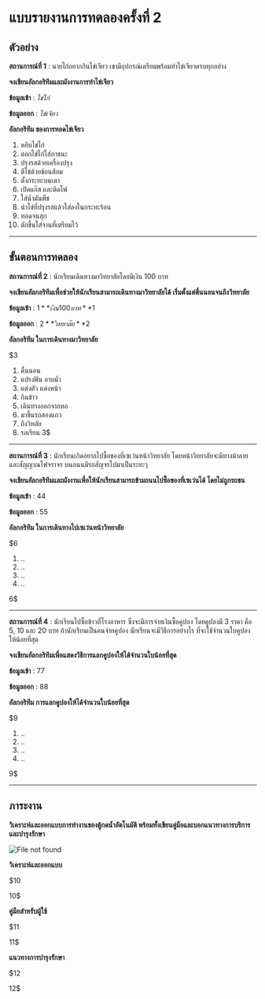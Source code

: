 # แบบรายงานการทดลองครั้งที่ 2

## ตัวอย่าง

**สถานการณ์ที่ 1** : นายไก่อยากกินไข่เจียว เขามีอุปกรณ์เตรียมพร้อมทำไข่เจียวครบทุกอย่าง

**จงเขียนอัลกอริทึมและผังงานการทำไข่เจียว**

**ข้อมูลเข้า** : _ไข่ไก่_

**ข้อมูลออก** : _ไข่เจียว_

**อัลกอริทึม ของการทอดไข่เจียว**

1.  หยิบไข่ไก่
2.  ตอกไข่ไก่ใส่ภาชนะ
3.  ปรุงรสด้วยเครื่องปรุง
4.  ตีไข่ด้วยช้อนส้อม
5.  ตั้งกระทะบนเตา
6.  เปิดแก๊ส และติดไฟ
7.  ใส่น้ำมันพืช
8.  นำไข่ที่ปรุงรสแล้วใส่ลงในกระทะร้อน
9.  ทอดจนสุก
10. ตักขึ้นใส่จานที่เตรียมไว้

----------

## ขั้นตอนการทดลอง

**สถานการณ์ที่ 2** : นักเรียนเดินทางมาวิทยาลัยโดยมีเงิน 100 บาท

**จงเขียนอัลกอริทึมเพื่อช่วยให้นักเรียนสามารถเดินทางมาวิทยาลัยได้ เริ่มตั้งแต่ตื่นนอนจนถึงวิทยาลัย**

**ข้อมูลเข้า** : $1 **เงิน 100 บาท**  1$

**ข้อมูลออก** : $2 **วิทยาลัย**      2$

**อัลกอริทึม ในการเดินทางมาวิทยาลัย**

$3

1.  ตื่นนอน
2.  แปรงฟัน อาบน้ำ
3.  แต่งตัว แต่งหน้า
4.  กินข้าว
5.  เดินทางออกจากหอ
6.  มาขึ้นรถสองแถว
7.  ถึงวิทลัย
8.  รอเรียน
3$

----------

**สถานการณ์ที่ 3** : นักเรียนเกิดอยากไปซื้อของที่เซเว่นหน้าวิทยาลัย โดยหน้าวิทยาลัยจะมีทางม้าลาย และสัญญาณไฟจราจร บนถนนมีรถสัญจรไปมาเป็นระยะๆ

**จงเขียนอัลกอริทึมและผังงานเพื่อให้นักเรียนสามารถข้ามถนนไปซื้อของที่เซเว่นได้ โดยไม่ถูกรถชน**

**ข้อมูลเข้า** : $4       4$

**ข้อมูลออก** : $5       5$

**อัลกอริทึม ในการเดินทางไปเซเว่นหน้าวิทยาลัย**

$6

1.  ..
2.  ..
3.  ..
4.  ..

6$

----------

**สถานการณ์ที่ 4** : นักเรียนไปซื้อข้าวที่โรงอาหาร ซึ่งจะมีการจ่ายเงินซื้อคูปอง โดยคูปองมี 3 ราคา คือ 5, 10 และ 20 บาท ถ้านักเรียนเป็นคนจ่ายคูปอง นักเรียนจะมีวิธีการอย่างไร ที่จะใช้จำนวนใบคูปองให้น้อยที่สุด

**จงเขียนอัลกอริทึมเพื่อแสดงวิธีการแลกคูปองให้ได้จำนวนใบน้อยที่สุด**

**ข้อมูลเข้า** : $7       7$

**ข้อมูลออก** : $8       8$

**อัลกอริทึม การแลกคูปองให้ได้จำนวนใบน้อยที่สุด**

$9

1.  ..
2.  ..
3.  ..
4.  ..

9$

----------

## ภาระงาน

**วิเคราะห์และออกแบบการทำงานของตู้กดน้ำอัตโนมัติ พร้อมทั้งเขียนคู่มือและบอกแนวทางการบริการและบำรุงรักษา**

![File not found](img/drink1.jpg)

**วิเคราะห์และออกแบบ**

$10



10$


**คู่มือสำหรับผู้ใช้**

$11



11$

**แนวทางการบำรุงรักษา**

$12



12$
